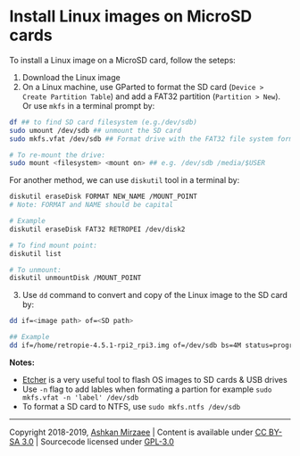 # Install Linux images on MicroSD cards

To install a Linux image on a MicroSD card, follow the seteps:
1. Download the Linux image
2. On a Linux machine, use GParted to format the SD card (`Device > Create Partition Table`) and add a FAT32 partition (`Partition > New`). Or use `mkfs` in a terminal prompt by:

```bash
df ## to find SD card filesystem (e.g./dev/sdb)
sudo umount /dev/sdb ## unmount the SD card
sudo mkfs.vfat /dev/sdb ## Format drive with the FAT32 file system format

# To re-mount the drive:
sudo mount <filesystem> <mount on> ## e.g. /dev/sdb /media/$USER 
```

For another method, we can use `diskutil` tool in a terminal by:

```bash
diskutil eraseDisk FORMAT NEW_NAME /MOUNT_POINT
# Note: FORMAT and NAME should be capital

# Example
diskutil eraseDisk FAT32 RETROPEI /dev/disk2

# To find mount point:
diskutil list

# To unmount:
diskutil unmountDisk /MOUNT_POINT
```

3. Use `dd` command to convert and copy of the Linux image to the SD card by:

```bash
dd if=<image path> of=<SD path>

## Example
dd if=/home/retropie-4.5.1-rpi2_rpi3.img of=/dev/sdb bs=4M status=progress
```

**Notes:**
- [Etcher](https://www.balena.io/etcher/) is a very useful tool to flash OS images to SD cards & USB drives
- Use `-n` flag to add lables when formating a partion for example `sudo mkfs.vfat -n 'label' /dev/sdb` 
- To format a SD card to NTFS, use `sudo mkfs.ntfs /dev/sdb`

---
Copyright 2018-2019, [Ashkan Mirzaee](https://ashki23.github.io/index.html) | Content is available under [CC BY-SA 3.0](https://creativecommons.org/licenses/by-sa/3.0/) | Sourcecode licensed under [GPL-3.0](https://www.gnu.org/licenses/gpl-3.0.en.html)
